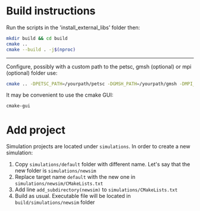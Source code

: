 # Build instructions

Run the scripts in the 'install_external_libs' folder then:
```bash
mkdir build && cd build
cmake ..
cmake --build . -j$(nproc)
```

---

Configure, possibly with a custom path to the petsc, gmsh (optional) or mpi (optional) folder use:
```bash
cmake .. -DPETSC_PATH=/yourpath/petsc -DGMSH_PATH=/yourpath/gmsh -DMPI_PATH=/yourpath/mpi
```

It may be convenient to use the cmake GUI:
```bash
cmake-gui
```

# Add project

Simulation projects are located under `simulations`.
In order to create a new simulation:

1. Copy `simulations/default` folder with different name. Let's say that the new folder is
   `simulations/newsim`
1. Replace target name `default` with the new one in `simulations/newsim/CMakeLists.txt`
1. Add line `add_subdirectory(newsim)` to `simulations/CMakeLists.txt`
1. Build as usual. Executable file will be located in `build/simulations/newsim` folder

